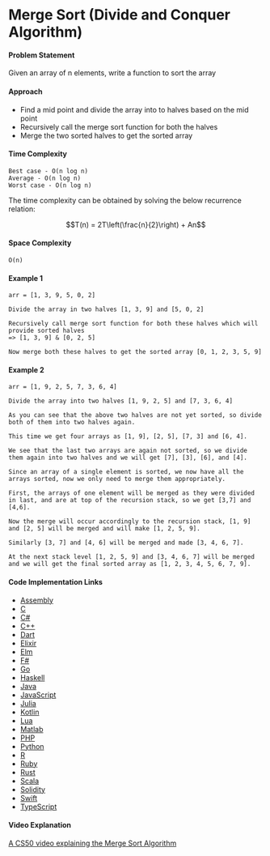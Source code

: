 # Merge Sort (Divide and Conquer Algorithm)

#### Problem Statement

Given an array of n elements, write a function to sort the array

#### Approach

- Find a mid point and divide the array into to halves based on the mid point
- Recursively call the merge sort function for both the halves
- Merge the two sorted halves to get the sorted array

#### Time Complexity

```
Best case - O(n log n)
Average - O(n log n)
Worst case - O(n log n)
```

The time complexity can be obtained by solving the below recurrence relation:

$$T(n) = 2T\left(\frac{n}{2}\right) + An$$



#### Space Complexity

```
O(n)
```

#### Example 1

```
arr = [1, 3, 9, 5, 0, 2]  

Divide the array in two halves [1, 3, 9] and [5, 0, 2]

Recursively call merge sort function for both these halves which will provide sorted halves
=> [1, 3, 9] & [0, 2, 5]

Now merge both these halves to get the sorted array [0, 1, 2, 3, 5, 9]
```

#### Example 2

```
arr = [1, 9, 2, 5, 7, 3, 6, 4]  

Divide the array into two halves [1, 9, 2, 5] and [7, 3, 6, 4]

As you can see that the above two halves are not yet sorted, so divide both of them into two halves again.

This time we get four arrays as [1, 9], [2, 5], [7, 3] and [6, 4].

We see that the last two arrays are again not sorted, so we divide them again into two halves and we will get [7], [3], [6], and [4].

Since an array of a single element is sorted, we now have all the arrays sorted, now we only need to merge them appropriately.

First, the arrays of one element will be merged as they were divided in last, and are at top of the recursion stack, so we get [3,7] and [4,6].

Now the merge will occur accordingly to the recursion stack, [1, 9] and [2, 5] will be merged and will make [1, 2, 5, 9].

Similarly [3, 7] and [4, 6] will be merged and made [3, 4, 6, 7].

At the next stack level [1, 2, 5, 9] and [3, 4, 6, 7] will be merged and we will get the final sorted array as [1, 2, 3, 4, 5, 6, 7, 9].
```

#### Code Implementation Links

- [Assembly](https://github.com/TheAlgorithms/AArch64_Assembly/blob/main/sorters/merge_sort.s)
- [C](https://github.com/TheAlgorithms/C/blob/master/sorting/merge_sort.c)
- [C#](https://github.com/TheAlgorithms/C-Sharp/blob/master/Algorithms/Sorters/Comparison/MergeSorter.cs)
- [C++](https://github.com/TheAlgorithms/C-Plus-Plus/blob/master/sorting/merge_sort.cpp)
- [Dart](https://github.com/TheAlgorithms/Dart/blob/master/sort/merge_sort.dart)
- [Elixir](https://github.com/TheAlgorithms/Elixir/blob/master/lib/sorting/merge_sort.ex)
- [Elm](https://github.com/TheAlgorithms/Elm/blob/master/src/Sorting/MergeSort.elm)
- [F#](https://github.com/TheAlgorithms/F-Sharp/blob/main/Algorithms/Sort/Merge_Sort.fs)
- [Go](https://github.com/TheAlgorithms/Go/blob/master/sort/mergesort.go)
- [Haskell](https://github.com/TheAlgorithms/Haskell/blob/master/src/Sorts/MergeSort.hs)
- [Java](https://github.com/TheAlgorithms/Java/blob/master/src/main/java/com/thealgorithms/sorts/MergeSort.java)
- [JavaScript](https://github.com/TheAlgorithms/JavaScript/blob/master/Sorts/MergeSort.js)
- [Julia](https://github.com/TheAlgorithms/Julia/blob/main/src/sorts/merge_sort.jl)
- [Kotlin](https://github.com/TheAlgorithms/Kotlin/blob/master/src/main/kotlin/sort/MergeSort.kt)
- [Lua](https://github.com/TheAlgorithms/Lua/blob/main/src/sorting/mergesort.lua)
- [Matlab](https://github.com/TheAlgorithms/MATLAB-Octave/blob/master/algorithms/sorting/merge_sort.m)
- [PHP](https://github.com/TheAlgorithms/PHP/blob/master/Sorting/MergeSort.php)
- [Python](https://github.com/TheAlgorithms/Python/blob/master/sorts/merge_sort.py)
- [R](https://github.com/TheAlgorithms/R/blob/master/sorting_algorithms/merge_sort.r)
- [Ruby](https://github.com/TheAlgorithms/Ruby/blob/master/sorting/merge_sort.rb)
- [Rust](https://github.com/TheAlgorithms/Rust/blob/master/src/sorting/merge_sort.rs)
- [Scala](https://github.com/TheAlgorithms/Scala/blob/master/src/main/scala/Sort/MergeSort.scala)
- [Solidity](https://github.com/TheAlgorithms/Solidity/blob/main/src/Sorts/MergeSort.sol)
- [Swift](https://github.com/TheAlgorithms/Swift/blob/master/sorts/MergeSort.swift)
- [TypeScript](https://github.com/TheAlgorithms/TypeScript/blob/master/sorts/merge_sort.ts)

#### Video Explanation

[A CS50 video explaining the Merge Sort Algorithm](https://www.youtube.com/watch?v=EeQ8pwjQxTM)
